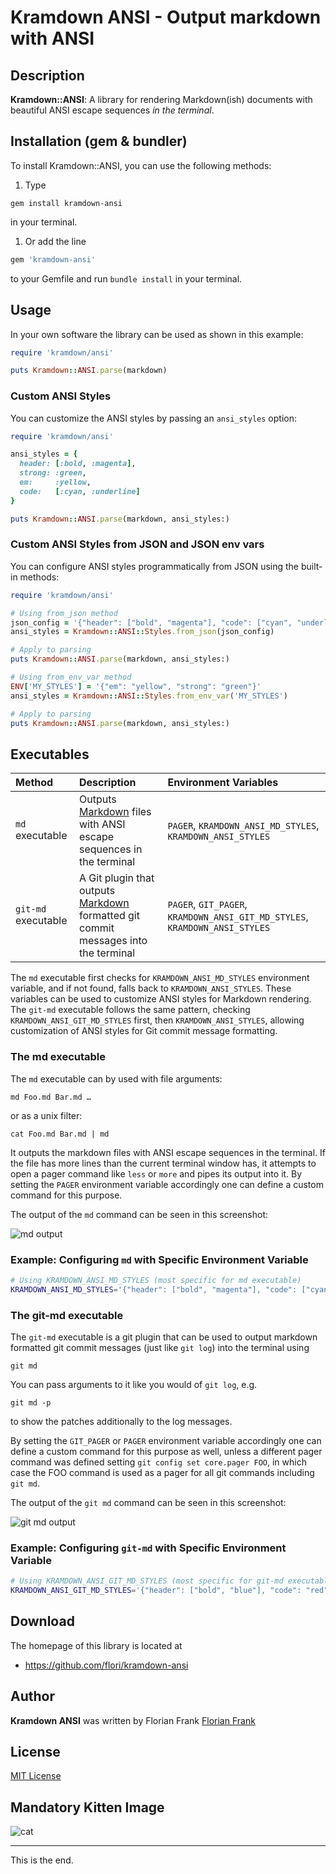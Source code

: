 # Kramdown ANSI - Output markdown with ANSI

## Description

**Kramdown::ANSI**: A library for rendering Markdown(ish) documents with beautiful
ANSI escape sequences _in the terminal_.

## Installation (gem &amp; bundler)

To install Kramdown::ANSI, you can use the following methods:

1. Type

```shell
gem install kramdown-ansi
```

in your terminal.

1. Or add the line

```ruby
gem 'kramdown-ansi'
```

to your Gemfile and run `bundle install` in your terminal.

## Usage

In your own software the library can be used as shown in this example:

```ruby
require 'kramdown/ansi'

puts Kramdown::ANSI.parse(markdown)
```

### Custom ANSI Styles

You can customize the ANSI styles by passing an `ansi_styles` option:

```ruby
require 'kramdown/ansi'

ansi_styles = {
  header: [:bold, :magenta],
  strong: :green,
  em:     :yellow,
  code:   [:cyan, :underline]
}

puts Kramdown::ANSI.parse(markdown, ansi_styles:)
```

### Custom ANSI Styles from JSON and JSON env vars

You can configure ANSI styles programmatically from JSON using the built-in
methods:

```ruby
require 'kramdown/ansi'

# Using from_json method
json_config = '{"header": ["bold", "magenta"], "code": ["cyan", "underline"]}'
ansi_styles = Kramdown::ANSI::Styles.from_json(json_config)

# Apply to parsing
puts Kramdown::ANSI.parse(markdown, ansi_styles:)

# Using from_env_var method  
ENV['MY_STYLES'] = '{"em": "yellow", "strong": "green"}'
ansi_styles = Kramdown::ANSI::Styles.from_env_var('MY_STYLES')

# Apply to parsing
puts Kramdown::ANSI.parse(markdown, ansi_styles:)
```

## Executables

| Method | Description | Environment Variables |
| :------- | :---------- | :-------------------- |
| `md` executable | Outputs [Markdown](https://spec.commonmark.org/current/) files with ANSI escape sequences in the terminal | `PAGER`, `KRAMDOWN_ANSI_MD_STYLES`, `KRAMDOWN_ANSI_STYLES` |
| `git-md` executable | A Git plugin that outputs [Markdown](https://spec.commonmark.org/current/) formatted git commit messages into the terminal | `PAGER`, `GIT_PAGER`, `KRAMDOWN_ANSI_GIT_MD_STYLES`, `KRAMDOWN_ANSI_STYLES` |

The `md` executable first checks for `KRAMDOWN_ANSI_MD_STYLES` environment
variable, and if not found, falls back to `KRAMDOWN_ANSI_STYLES`. These
variables can be used to customize ANSI styles for Markdown rendering. The
`git-md` executable follows the same pattern, checking
`KRAMDOWN_ANSI_GIT_MD_STYLES` first, then `KRAMDOWN_ANSI_STYLES`, allowing
customization of ANSI styles for Git commit message formatting.

### The md executable

The `md` executable can by used with file arguments:

```shell
md Foo.md Bar.md …
```

or as a unix filter:

```shell
cat Foo.md Bar.md | md
```

It outputs the markdown files with ANSI escape sequences in the terminal. If
the file has more lines than the current terminal window has, it attempts to
open a pager command like `less` or `more` and pipes its output into it.
By setting the `PAGER` environment variable accordingly one can define a custom
command for this purpose.

The output of the `md` command can be seen in this screenshot:

![md output](./img/md.png)


### Example: Configuring `md` with Specific Environment Variable

```bash
# Using KRAMDOWN_ANSI_MD_STYLES (most specific for md executable)
KRAMDOWN_ANSI_MD_STYLES='{"header": ["bold", "magenta"], "code": ["cyan", "underline"]}' md README.md
```

### The git-md executable

The `git-md` executable is a git plugin that can be used to output markdown
formatted git commit messages (just like `git log`) into the terminal using

```shell
git md
```

You can pass arguments to it like you would of `git log`, e.g.

```shell
git md -p
```

to show the patches additionally to the log messages.

By setting the `GIT_PAGER` or `PAGER` environment variable accordingly one can
define a custom command for this purpose as well, unless a different
pager command was defined setting `git config set core.pager FOO`, in which
case the FOO command is used as a pager for all git commands including `git
md`.

The output of the `git md` command can be seen in this screenshot:

![git md output](./img/git-md.png)

### Example: Configuring `git-md` with Specific Environment Variable

```bash
# Using KRAMDOWN_ANSI_GIT_MD_STYLES (most specific for git-md executable)
KRAMDOWN_ANSI_GIT_MD_STYLES='{"header": ["bold", "blue"], "code": "red"}' git md
```

## Download

The homepage of this library is located at

* https://github.com/flori/kramdown-ansi

## Author

<b>Kramdown ANSI</b> was written by Florian Frank [Florian Frank](mailto:flori@ping.de)

## License

[MIT License](./LICENSE)

## Mandatory Kitten Image

![cat](./spec/assets/kitten.jpg)

---

This is the end.
